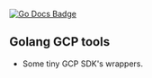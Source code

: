 [![Go Docs Badge]][Go Docs]

## Golang GCP tools

- Some tiny GCP SDK's wrappers.

[Go Docs Badge]: https://pkg.go.dev/badge/github.com/haoxins/gcp/v3
[Go Docs]: https://pkg.go.dev/github.com/haoxins/gcp/v3

